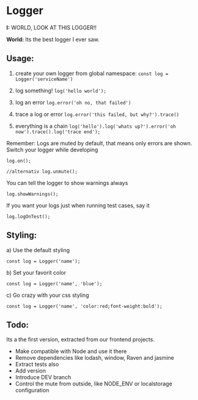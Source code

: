 # Logger

**I:** WORLD, LOOK AT THIS LOGGER!!

**World:** Its the best logger I ever saw.


## Usage:

1. create your own logger from global namespace:
	`const log = Logger('serviceName')`

2. log something!
	`log('hello world');`

3. log an error
	`log.error('oh no, that failed')`

4. trace a log or error
	`log.error('this failed, but why?').trace()`

5. everything is a chain
	`log('hello').log('whats up?').error('oh now').trace().log('trace end');`

Remember: Logs are muted by default, that means only errors are shown. Switch your logger while developing

	log.on();

	//alternativ log.unmute();

You can tell the logger to show warnings always

	log.showWarnings();

If you want your logs just when running test cases, say it

	log.logOnTest();


## Styling:

a) Use the default styling

	const log = Logger('name');

b) Set your favorit color

	const log = Logger('name', 'blue');

c) Go crazy with your css styling

	const log = Logger('name', 'color:red;font-weight:bold');


## Todo:

Its a the first version, extracted from our frontend projects.

- Make compatible with Node and use it there
- Remove dependencies like lodash, window, Raven and jasmine
- Extract tests also
- Add version
- Introduce DEV branch
- Control the mute from outside, like NODE_ENV or localstorage configuration
